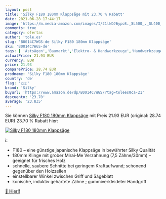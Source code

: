 ```yaml
---
layout: post
title: 'Silky F180 180mm Klappsäge mit 23.70 % Rabatt'
date: 2021-06-28 17:44:17
image: 'https://m.media-amazon.com/images/I/21lkDJ6ypoS._SL500_._SL400_.jpg'
comments: true
category: ofertas
author: 'tole.es'
slug: 'B0014C7WGS-de Silky F180 180mm Klappsäge'
sku: 'B0014C7WGS-de'
tags: [ 'Astsägen','Baumarkt','Elektro- & Handwerkzeuge','Handwerkzeuge','Sägen & Zubehör','silky', ]
actualPrice: 21.93 EUR
currency: EUR
price: 21.93
comparePrice: 28.74 EUR
prodname: 'Silky F180 180mm Klappsäge'
country: 'de'
flag: '🇩🇪'
brand: 'Silky'
buyurl: 'https://www.amazon.de/dp/B0014C7WGS/?tag=tolees0ca-21'
descuento: '23.70'
average: '23.835'
---
```


Sie können [Silky F180 180mm Klappsäge](https://www.amazon.de/dp/B0014C7WGS/?tag=tolees0ca-21) mit Preis 21.93 EUR (original: 28.74 EUR) 23.70 % Rabatt hier:

[![Silky F180 180mm Klappsäge](https://m.media-amazon.com/images/I/21lkDJ6ypoS._SL500_._SL400_.jpg)](https://www.amazon.de/dp/B0014C7WGS/?tag=tolees0ca-21)

ℹ️:

- F180 – eine günstige japanische Klappsäge in bewährter Silky Qualität
- 180mm Klinge mit grober Mirai-Me Verzahnung (7,5 Zähne/30mm) – geeignet für frisches Holz
- schnelle, saubere Schnitte bei geringem Kraftaufwand; schonend gegenüber den Holzzellen
- einstellbarer Winkel zwischen Griff und Sägeblatt
- konische, induktiv gehärtete Zähne ; gummiverkleideter Handgriff

[🛒 Hier!!](https://www.amazon.de/dp/B0014C7WGS/?tag=tolees0ca-21)
